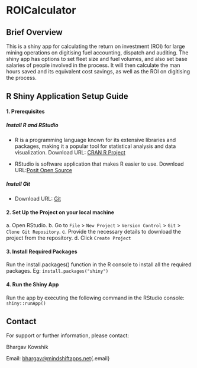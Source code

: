 # ROICalculator

## Brief Overview

This is a shiny app for calculating the return on investment (ROI) for large mining operations on digitising fuel accounting, dispatch and auditing. 
The shiny app has options to set fleet size and fuel volumes, and also set base salaries of people involved in the process. 
It will then calculate the man hours saved and its equivalent cost savings, as well as the ROI on digitising the process.

## R Shiny Application Setup Guide

#### 1. Prerequisites

##### Install R and RStudio
  * R is a programming language known for its extensive libraries and packages, making it a popular tool for statistical analysis and data visualization. Download URL: [CRAN R Project](https://cran.r-project.org)
  
  * RStudio is software application that makes R easier to use. Download URL:[Posit Open Source](https://posit.co/products/open-source/rstudio)

##### Install Git
  * Download URL: [Git](https://git-scm.com/downloads)
  
#### 2. Set Up the Project on your local machine
  a. Open RStudio.
  b. Go to `File` > `New Project` > `Version Control` > `Git` > `Clone Git Repository`.
  c. Provide the necessary details to download the project from the repository.
  d. Click `Create Project`
  
#### 3. Install Required Packages
  Run the install.packages() function in the R console to install all the required packages.
    Eg: `install.packages("shiny")` 

#### 4. Run the Shiny App
  Run the app by executing the following command in the RStudio console:
    `shiny::runApp()`


## Contact

For support or further information, please contact:

Bhargav Kowshik

Email: [bhargav\@mindshiftapps.net](mailto:bhargav@mindshiftapps.net){.email}